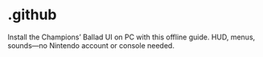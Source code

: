 # .github
Install the Champions’ Ballad UI on PC with this offline guide. HUD, menus, sounds—no Nintendo account or console needed.
